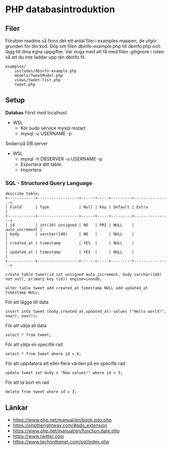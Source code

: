 # PHP databasintroduktion

## Filer
Förutom readme så finns det ett antal filer i examples mappen, de utgör grunden för din kod.
Döp om filen dbinfo-example.php till dbinfo.php och lägg till dina egna uppgifter.
Var noga med att få med filen .gitignore i roten så att du inte laddar upp din dbinfo fil.

    examples/
        includes/dbinfo-example.php
        models/TweetModel.php
        views/tweet-list.php
        tweet.php

## Setup
**Databas**
Först med localhost.

* WSL
    * Kör sudo service mysql restart
    * mysql -u USERNAME -p

Sedan på DB server

* WSL
    * mysql -h DBSERVER -u USERNAME -p
    * Exportera ditt table.
    * Importera

### SQL - Structured Query Language

    describe table;
    +------------+------------------+------+-----+---------+----------------+
    | Field      | Type             | Null | Key | Default | Extra          |
    +------------+------------------+------+-----+---------+----------------+
    | id         | int(10) unsigned | NO   | PRI | NULL    | auto_increment |
    | body       | varchar(140)     | NO   |     | NULL    |                |
    | created_at | timestamp        | YES  |     | NULL    |                |
    | updated_at | timestamp        | YES  |     | NULL    |                |
    +------------+------------------+------+-----+---------+----------------+

    create table tweet(id int unsigned auto_increment, body varchar(140) not null, primary key (id)) engine=innodb;

    alter table tweet add created_at timestamp NULL add updated_at timestamp NULL;

För att lägga till data

    insert into tweet (body,created_at,updated_at) values ("Hello world!", now(), now());

För att välja all data

    select * from tweet;

För att välja en specifik rad

    select * from tweet where id = X;

För att uppdatera ett eller flera värden på en specifik rad

    update tweet set body = "New values!" where id = 3;

För att ta bort en rad

    delete from tweet where id = 3;


## Länkar

* https://www.php.net/manual/en/book.pdo.php
* https://phptherightway.com/#pdo_extension
* https://www.php.net/manual/en/function.date.php
* https://www.twitter.com
* https://www.techonthenet.com/sql/index.php